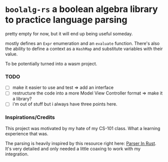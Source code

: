 # `boolalg-rs` a boolean algebra library to practice language parsing

pretty empty for now, but it will end up being useful someday. 

mostly defines an `Expr` enumeration and an `evaluate` function. There's also the ability to define a context as a `HashMap` and substitute variables with their value.

To be potentially turned into a wasm project. 

### TODO

- [ ] make it easier to use and test => add an interface
- [ ] restructure the code into a more Model View Controller format => make it a library?
- [ ] i'm out of stuff but i always have three points here.

### Inspirations/Credits

This project was motivated by my hate of my CS-101 class. What a learning experience that was. 

The parsing is heavily inspired by this resource right here: [Parser In Rust](https://adriann.github.io/rust_parser.html). It's very detailed and only needed a little coaxing to work with my integration. 